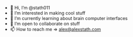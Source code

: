 - 👋 Hi, I’m @stath011
- 👀 I’m interested in making cool stuff
- 🌱 I’m currently learning about brain computer interfaces
- 💞️ I’m open to collaborate on stuff 
- 📫 How to reach me => alex@alexstath.com

<!---
stath011/stath011 is a ✨ special ✨ repository because its `README.md` (this file) appears on your GitHub profile.
You can click the Preview link to take a look at your changes.
--->
